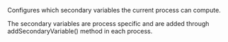 Configures which secondary variables the current process can compute.

The secondary variables are process specific and are added through addSecondaryVariable() method in each process.
